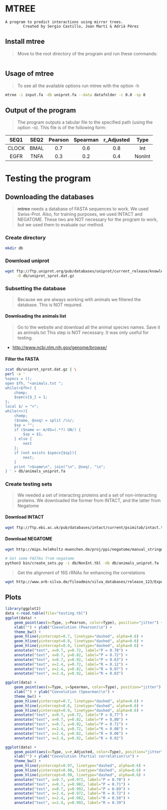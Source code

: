 # MTREE
	A program to predict interactions using mirror trees.
            Created by Sergio Castillo, Joan Martí & Adrià Pérez

## Install mtree
> Move to the root directory of the program and run these commands:

```sh

```


## Usage of mtree
> To see all the available options run mtree with the option -h

```sh
mtree -i input.fa -db uniprot.fa --data datafolder -c 0.8 -sp 8
```

## Output of the program
> The program outputs a tabular file to the specified path (using the option -o). This file is of the following form:

|  SEQ1   |  SEQ2   | Pearson   | Spearman   | r_Adjusted   |   Type    |
| :----:  | :----:  | :------:  | :-------:  | :----------: | :-------: |
|  CLOCK  |  BMAL   |   0.7     |   0.6      |     0.8      |  Int      |
|  EGFR   |  TNFA   |   0.3     |   0.2      |     0.4      |  NonInt   |


# Testing the program

## Downloading the databases
> **mtree** needs a database of FASTA sequences to work. We used Swiss-Prot.
> Also, for training purposes, we used INTACT and NEGATOME. These two
> are NOT necessary for the program to work, but we used them to evaluate our method.


### Create directory

```sh
mkdir db
```

### Download uniprot

```sh
wget ftp://ftp.uniprot.org/pub/databases/uniprot/current_release/knowledgebase/complete/uniprot_sprot.fasta.gz \
     -O db/uniprot_sprot.dat.gz
```

### Subsetting the database
> Because we are always working with animals we filtered the database. This is NOT required.

#### Downloading the animals list
> Go to the website and download all the animal species names.
> Save it as animals.txt
> This step is NOT necessary. It was only useful for testing.

* http://www.ncbi.nlm.nih.gov/genome/browse/

#### Filter the FASTA
```sh
zcat db/uniprot_sprot.dat.gz | \
perl -e '
%specs = ();
open $fh, "<animals.txt ";
while(<$fh>) {
    chomp;
    $specs{$_} = 1;
};
local $/ = ">";
while(<>){
    chomp;
    ($name, @seq) = split /\n/;
    $sp = "";
    if ($name =~ m/OS=(.*?) GN/) {
        $sp = $1;
    } else {
        next
    };
    if (not exists $specs{$sp}){
        next;
    }  
    print ">$name\n", join("\n", @seq), "\n";
} ' > db/animals_uniprot.fa
```

### Create testing sets
> We needed a set of interacting proteins and a set of non-interacting proteins.
> We downloaded the former from INTACT, and the latter from Negatome

#### Download INTACT
```sh
wget ftp://ftp.ebi.ac.uk/pub/databases/intact/current/psimitab/intact.txt -O db/intact.tbl
```

#### Download NEGATOME
```sh
wget http://mips.helmholtz-muenchen.de/proj/ppi/negatome/manual_stringent.txt -O db/negatome.tbl

# Get some FASTAs from negatome
python3 bin/create_sets.py -i db/NonInt.tbl -db db/animals_uniprot.fa -o 300_negatome.fa --num 300
```





> Get the alignment of 16S rRNAs for enhancing the correlations
```sh
wget http://www.arb-silva.de/fileadmin/silva_databases/release_123/Exports/SILVA_123_LSURef_tax_silva_full_align_trunc.fasta.gz -O db/SILVA_123_LSURef_tax_silva_full_align_trunc.fasta.gz
```




## Plots

```r
library(ggplot2)
data <-read.table(file="testing.tbl")
ggplot(data) +
    geom_point(aes(x=Type, y=Pearson, color=Type), position="jitter") +
    xlab("") + ylab("Coevolution (Pearson)\n") +
    theme_bw() +
    geom_hline(yintercept=0.7, linetype="dashed", alpha=0.6) +
    geom_hline(yintercept=0.8, linetype="dashed", alpha=0.6) +
    geom_hline(yintercept=0.9, linetype="dashed", alpha=0.6) +
    annotate("text", x=0.7, y=0.72, label="P = 0.78") +
    annotate("text", x=0.7, y=0.82, label="P = 0.72") +
    annotate("text", x=0.7, y=0.92, label="P = 0.63") +
    annotate("text", x=2.4, y=0.72, label="R = 0.12") +
    annotate("text", x=2.4, y=0.82, label="R = 0.07") +
    annotate("text", x=2.4, y=0.92, label="R = 0.03")

ggplot(data) +
    geom_point(aes(x=Type, y=Spearman, color=Type), position="jitter") +
    xlab("") + ylab("Coevolution (Spearman)\n") +
    theme_bw() +
    geom_hline(yintercept=0.7, linetype="dashed", alpha=0.6) +
    geom_hline(yintercept=0.8, linetype="dashed", alpha=0.6) +
    geom_hline(yintercept=0.9, linetype="dashed", alpha=0.6) +
    annotate("text", x=0.7, y=0.72, label="P = 0,77") +
    annotate("text", x=0.7, y=0.82, label="P = 0,80") +
    annotate("text", x=0.7, y=0.92, label="P = 0.71") +
    annotate("text", x=2.4, y=0.72, label="R = 0.08") +
    annotate("text", x=2.4, y=0.82, label="R = 0.06") +
    annotate("text", x=2.4, y=0.92, label="R = 0.02")

ggplot(data) +
    geom_point(aes(x=Type, y=r_Adjusted, color=Type), position="jitter") +
    xlab("") + ylab("Coevolution (Partial correlation)\n") +
    theme_bw() +
    geom_hline(yintercept=0.97, linetype="dashed", alpha=0.6) +
    geom_hline(yintercept=0.98, linetype="dashed", alpha=0.6) +
    geom_hline(yintercept=0.99, linetype="dashed", alpha=0.6) +
    annotate("text", x=0.7, y=0.972, label="P = 0.70") +
    annotate("text", x=0.7, y=0.982, label="P = 0.71") +
    annotate("text", x=0.7, y=0.992, label="P = 0.69") +
    annotate("text", x=2.4, y=0.972, label="R = 0.72") +
    annotate("text", x=2.4, y=0.982, label="R = 0.58") +
    annotate("text", x=2.4, y=0.992, label="R = 0.39")
```
